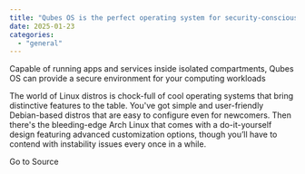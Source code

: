 ```yaml
---
title: "Qubes OS is the perfect operating system for security-conscious users"
date: 2025-01-23
categories: 
  - "general"
---
```


Capable of running apps and services inside isolated compartments, Qubes OS can provide a secure environment for your computing workloads

The world of Linux distros is chock-full of cool operating systems that bring distinctive features to the table. You've got simple and user-friendly Debian-based distros that are easy to configure even for newcomers. Then there's the bleeding-edge Arch Linux that comes with a do-it-yourself design featuring advanced customization options, though you’ll have to contend with instability issues every once in a while.

Go to Source
